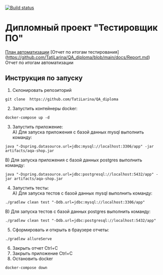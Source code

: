[![Build status](https://ci.appveyor.com/api/projects/status/oxjrs7in96lmkcoy?svg=true)](https://ci.appveyor.com/project/TatiLarina/qa-diploma)
# Дипломный проект "Тестировщик ПО"
[План автоматизации](https://github.com/TatiLarina/QA_diploma/blob/main/docs/Plan.md)
[Отчет по итогам тестирования] (https://github.com/TatiLarina/QA_diploma/blob/main/docs/Report.md)
<br> Отчет по итогам автоматизации

## Инструкция по запуску

1. Склонировать репозиторий
```
git clone  https://github.com/TatiLarina/QA_diploma
```
2. Запустить контейнеры docker:
```
docker-compose up -d 
```
3. Запустить приложение:
<br> A) Для запуска приложения с базой данных mysql выполнить команду:
```
java "-Dspring.datasource.url=jdbc:mysql://localhost:3306/app" -jar artifacts/aqa-shop.jar
```
B) Для запуска приложения с базой данных postgres выполнить команду:
```
java "-Dspring.datasource.url=jdbc:postgresql://localhost:5432/app" -jar artifacts/aqa-shop.jar
```
4. Запустить тесты:
<br> А) Для запуска тестов с базой данных mysql выполнить команду:
```
./gradlew clean test "-Ddb.url=jdbc:mysql://localhost:3306/app"
```
B) Для запуска тестов с базой данных postgres выполнить команду:
```
./gradlew clean test "-Ddb.url=jdbc:postgresql://localhost:5432/app"
```
5. Сформировать и открыть в браузере отчеты:
```
./gradlew allureServe
```
6. Закрыть отчет Ctrl+C
7. Закрыть приложение Ctrl+C
8. Остановить docker
```
docker-compose down
```
